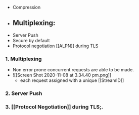 - Compression
- Multiplexing: 
	- 
- Server Push
- Secure by default
- Protocol negotiation [[ALPN]] during TLS


### 1. Multiplexing 
- Non error prone concurrent requests are able to be made.
- ![[Screen Shot 2020-11-08 at 3.34.40 pm.png]]
	- each request assigned with a unique [[StreamID]]

### 2. Server Push


### 3. [[Protocol Negotiation]] during TLS;.
